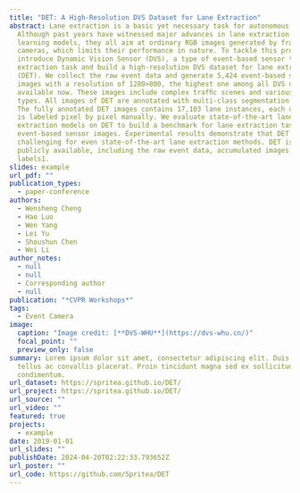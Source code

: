 ```yaml
---
title: "DET: A High-Resolution DVS Dataset for Lane Extraction"
abstract: Lane extraction is a basic yet necessary task for autonomous driving.
  Although past years have witnessed major advances in lane extraction with deep
  learning models, they all aim at ordinary RGB images generated by frame-based
  cameras, which limits their performance in nature. To tackle this problem, we
  introduce Dynamic Vision Sensor (DVS), a type of event-based sensor to lane
  extraction task and build a high-resolution DVS dataset for lane extraction
  (DET). We collect the raw event data and generate 5,424 event-based sensor
  images with a resolution of 1280×800, the highest one among all DVS datasets
  available now. These images include complex trafﬁc scenes and various lane
  types. All images of DET are annotated with multi-class segmentation format.
  The fully annotated DET images contains 17,103 lane instances, each of which
  is labeled pixel by pixel manually. We evaluate state-of-the-art lane
  extraction models on DET to build a benchmark for lane extraction task with
  event-based sensor images. Experimental results demonstrate that DET is quite
  challenging for even state-of-the-art lane extraction methods. DET is made
  publicly available, including the raw event data, accumulated images and
  labels1.
slides: example
url_pdf: ""
publication_types:
  - paper-conference
authors:
  - Wensheng Cheng
  - Hao Luo
  - Wen Yang
  - Lei Yu
  - Shoushun Chen
  - Wei Li
author_notes:
  - null
  - null
  - Corresponding author
  - null
publication: "*CVPR Workshops*"
tags:
  - Event Camera
image:
  caption: "Image credit: [**DVS-WHU**](https://dvs-whu.cn/)"
  focal_point: ""
  preview_only: false
summary: Lorem ipsum dolor sit amet, consectetur adipiscing elit. Duis posuere
  tellus ac convallis placerat. Proin tincidunt magna sed ex sollicitudin
  condimentum.
url_dataset: https://spritea.github.io/DET/
url_project: https://spritea.github.io/DET/
url_source: ""
url_video: ""
featured: true
projects:
  - example
date: 2019-01-01
url_slides: ""
publishDate: 2024-04-20T02:22:33.793652Z
url_poster: ""
url_code: https://github.com/Spritea/DET
---
```


<!-- {{% callout note %}}
Click the _Cite_ button above to demo the feature to enable visitors to import publication metadata into their reference management software.
{{% /callout %}}

{{% callout note %}}
Create your slides in Markdown - click the _Slides_ button to check out the example.
{{% /callout %}}

Add the publication's **full text** or **supplementary notes** here. You can use rich formatting such as including [code, math, and images](https://docs.hugoblox.com/content/writing-markdown-latex/). -->

